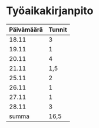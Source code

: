 # Työaikakirjanpito

Päivämäärä  | Tunnit
----------- | -------------
18.11       | 3
19.11       | 1
20.11       | 4
21.11       | 1,5
25.11       | 2
26.11       | 1
27.11       | 1
28.11       | 3
summa       | 16,5
